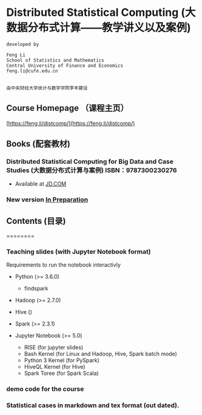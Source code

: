 # Distributed Statistical Computing (大数据分布式计算——教学讲义以及案例)

    developed by

    Feng Li
    School of Statistics and Mathematics
    Central University of Finance and Economics
    feng.li@cufe.edu.cn


    由中央财经大学统计与数学学院李丰建设

## Course Homepage （课程主页）

   [https://feng.li/distcomp/](https://feng.li/distcomp/)

## Books (配套教材)

### Distributed Statistical Computing for Big Data and Case Studies (大数据分布式计算与案例) ISBN：9787300230276

- Available at [JD.COM](https://item.jd.com/11990410.html)

### New version [In Preparation](https://github.com/feng-li/distcompbook)

## Contents (目录)
========

### Teaching slides (with Jupyter Notebook format)

Requirements to run the notebook interactivly

- Python (>= 3.6.0)
  - findspark

- Hadoop (>= 2.7.0)
- Hive   ()
- Spark  (>= 2.3.1)

- Jupyter Notebook (>= 5.0)

    - RISE (for jupyter slides)
    - Bash Kernel (for Linux and Hadoop, Hive, Spark batch mode)
    - Python 3 Kernel (for PySpark)
    - HiveQL Kernel (for Hive)
    - Spark Toree (for Spark Scala)

### demo code for the course

### Statistical cases in markdown and tex format  (out dated).
